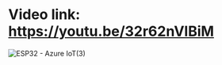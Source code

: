 # Video link: https://youtu.be/32r62nVlBiM
![ESP32 - Azure IoT(3)](https://github.com/user-attachments/assets/78d6efde-6402-47c9-95d3-13816922e344)
